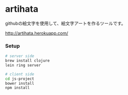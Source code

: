 artihata
================================
githubの絵文字を使用して、絵文字アートを作るツールです。

http://artihata.herokuapp.com/

### Setup
```sh
# server side
brew install clojure
lein ring server

# client side
cd js-project
bower install
npm install
```
